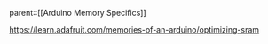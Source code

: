 parent::[[Arduino Memory Specifics]]

https://learn.adafruit.com/memories-of-an-arduino/optimizing-sram